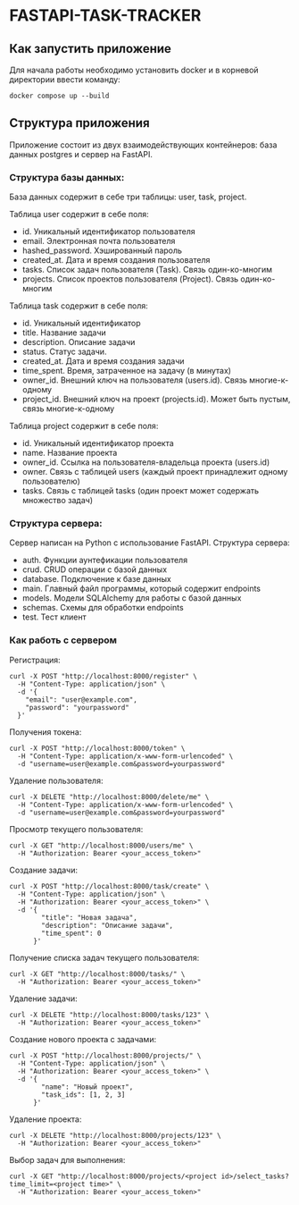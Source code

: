 # FASTAPI-TASK-TRACKER

## Как запустить приложение

Для начала работы необходимо установить docker и в корневой директории ввести команду:
```
docker compose up --build
```

## Структура приложения

Приложение состоит из двух взаимодействующих контейнеров: база данных postgres и сервер на FastAPI.

### Структура базы данных:

База данных содержит в себе три таблицы: user, task, project.

Таблица user содержит в себе поля:
- id. Уникальный идентификатор пользователя
- email. Электронная почта пользователя
- hashed_password. Хэшированный пароль
- created_at. Дата и время создания пользователя
- tasks. Список задач пользователя (Task). Связь один-ко-многим
- projects. Список проектов пользователя (Project). Связь один-ко-многим

Таблица task содержит в себе поля:
- id. Уникальный идентификатор
- title. Название задачи
- description. Описание задачи
- status. Статус задачи.
- created_at. Дата и время создания задачи
- time_spent. Время, затраченное на задачу (в минутах)
- owner_id. Внешний ключ на пользователя (users.id). Cвязь многие-к-одному
- project_id. Внешний ключ на проект (projects.id). Может быть пустым, связь многие-к-одному

Таблица project содержит в себе поля:
- id. Уникальный идентификатор проекта
- name. Название проекта
- owner_id. Ссылка на пользователя-владельца проекта (users.id)
- owner. Cвязь с таблицей users (каждый проект принадлежит одному пользователю)
- tasks. Cвязь с таблицей tasks (один проект может содержать множество задач)

### Структура сервера:

Сервер написан на Python с использование FastAPI. Структура сервера:
- auth. Функции аунтефикации пользователя
- crud. CRUD операции с базой данных
- database. Подключение к базе данных
- main. Главный файл программы, который содержит endpoints
- models. Модели SQLAlchemy для работы с базой данных
- schemas. Схемы для обработки endpoints
- test. Тест клиент

### Как работь с сервером

Регистрация:
```
curl -X POST "http://localhost:8000/register" \
  -H "Content-Type: application/json" \
  -d '{
    "email": "user@example.com",
    "password": "yourpassword"
  }'
```

Получения токена:
```
curl -X POST "http://localhost:8000/token" \
  -H "Content-Type: application/x-www-form-urlencoded" \
  -d "username=user@example.com&password=yourpassword"
```

Удаление пользователя:
```
curl -X DELETE "http://localhost:8000/delete/me" \
  -H "Content-Type: application/x-www-form-urlencoded" \
  -d "username=user@example.com&password=yourpassword"
```

Просмотр текущего пользователя:
```
curl -X GET "http://localhost:8000/users/me" \
  -H "Authorization: Bearer <your_access_token>"
```

Создание задачи:
```
curl -X POST "http://localhost:8000/task/create" \
  -H "Content-Type: application/json" \
  -H "Authorization: Bearer <your_access_token>" \
  -d '{
        "title": "Новая задача",
        "description": "Описание задачи",
        "time_spent": 0
      }'
```

Получение списка задач текущего пользователя:
```
curl -X GET "http://localhost:8000/tasks/" \
  -H "Authorization: Bearer <your_access_token>"
```

Удаление задачи:
```
curl -X DELETE "http://localhost:8000/tasks/123" \
  -H "Authorization: Bearer <your_access_token>"
```

Создание нового проекта с задачами:
```
curl -X POST "http://localhost:8000/projects/" \
  -H "Content-Type: application/json" \
  -H "Authorization: Bearer <your_access_token>" \
  -d '{
        "name": "Новый проект",
        "task_ids": [1, 2, 3]
      }'
```

Удаление проекта:
```
curl -X DELETE "http://localhost:8000/projects/123" \
  -H "Authorization: Bearer <your_access_token>"
```

Выбор задач для выполнения:
```
curl -X GET "http://localhost:8000/projects/<project id>/select_tasks?time_limit=<project time>" \
  -H "Authorization: Bearer <your_access_token>"
```
